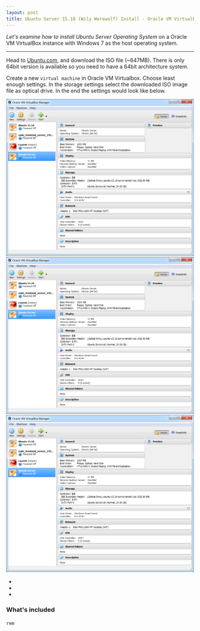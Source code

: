 ```yaml
---
layout: post
title: Ubuntu Server 15.10 (Wily Werewolf) Install - Oracle VM VirtualBox
---
```


*Let's examine how to install Ubuntu Server Operating System* on a Oracle VM VirtualBox instance with Windows 7 as the host operating system.

-----

Head to [Ubuntu.com](http://www.ubuntu.com/download/server), and download the ISO file (~647MB). There is only 64bit version is available so you need to have a 64bit architecture system.

Create a new `virtual machine` in Oracle VM Virtualbox. Choose least enough settings. In the storage settings select the downloaded ISO image file as optical drive. In the end the settings would look like below.

<div class="slick-carousel">
 <div> <img src="/public/images/vm-settings.png"></div>
  <div><img src="/public/images/vm-settings.png"></div>
  <div><img src="/public/images/vm-settings.png"></div>
</div>

*
*
*

### What's included

`rem`
